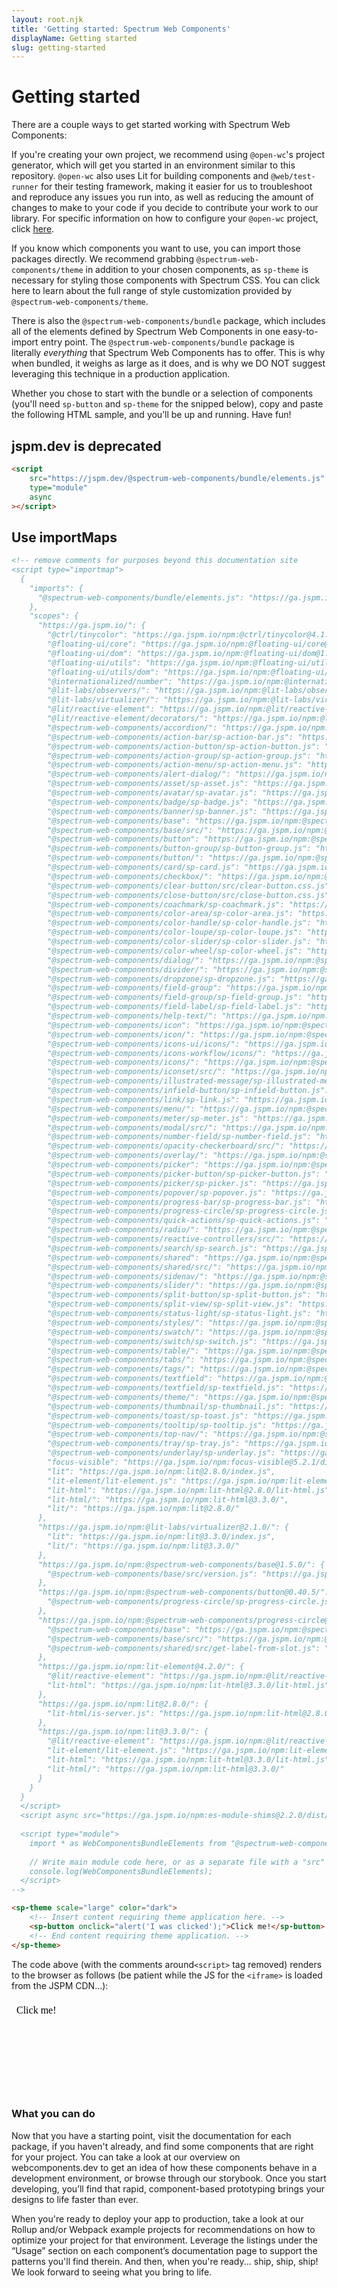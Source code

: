 ```yaml
---
layout: root.njk
title: 'Getting started: Spectrum Web Components'
displayName: Getting started
slug: getting-started
---
```


# Getting started

There are a couple ways to get started working with Spectrum Web Components:

If you're creating your own project, we recommend using `@open-wc`'s <sp-link target="_blank" href="https://open-wc.org/guides/developing-components/getting-started/">project generator</sp-link>, which will get you started in an environment similar to this repository. `@open-wc` also uses Lit for building components and `@web/test-runner` for their testing framework, making it easier for us to troubleshoot and reproduce any issues you run into, as well as reducing the amount of changes to make to your code if you decide to contribute your work to our library. For specific information on how to configure your `@open-wc` project, click [here](/guides/configuring-openwc).

If you know which components you want to use, you can import those packages directly. We recommend grabbing `@spectrum-web-components/theme` in addition to your chosen components, as `sp-theme` is necessary for styling those components with Spectrum CSS. <sp-link href="../tools/theme">You can click here to learn about the full range of style customization provided by `@spectrum-web-components/theme`.</sp-link>

There is also the `@spectrum-web-components/bundle` package, which includes all of the elements defined by Spectrum Web Components in one easy-to-import entry point. The `@spectrum-web-components/bundle` package is literally _everything_ that Spectrum Web Components has to offer. This is why when bundled, <sp-link target="_blank" href="https://bundlephobia.com/result?p=@spectrum-web-components/bundle">it weighs as large as it does</sp-link>, and is why we DO NOT suggest leveraging this technique in a production application.

Whether you chose to start with the bundle or a selection of components (you'll need `sp-button` and `sp-theme` for the snipped below), copy and paste the following HTML sample, and you’ll be up and running. Have fun!

## jspm.dev is deprecated

```html
<script
    src="https://jspm.dev/@spectrum-web-components/bundle/elements.js"
    type="module"
    async
></script>
```

## Use importMaps

```html
<!-- remove comments for purposes beyond this documentation site
<script type="importmap">
  {
    "imports": {
      "@spectrum-web-components/bundle/elements.js": "https://ga.jspm.io/npm:@spectrum-web-components/bundle@0.40.0/elements.js"
    },
    "scopes": {
      "https://ga.jspm.io/": {
        "@ctrl/tinycolor": "https://ga.jspm.io/npm:@ctrl/tinycolor@4.1.0/dist/module/public_api.js",
        "@floating-ui/core": "https://ga.jspm.io/npm:@floating-ui/core@1.6.9/dist/floating-ui.core.mjs",
        "@floating-ui/dom": "https://ga.jspm.io/npm:@floating-ui/dom@1.6.13/dist/floating-ui.dom.mjs",
        "@floating-ui/utils": "https://ga.jspm.io/npm:@floating-ui/utils@0.2.9/dist/floating-ui.utils.mjs",
        "@floating-ui/utils/dom": "https://ga.jspm.io/npm:@floating-ui/utils@0.2.9/dist/floating-ui.utils.dom.mjs",
        "@internationalized/number": "https://ga.jspm.io/npm:@internationalized/number@3.6.1/dist/import.mjs",
        "@lit-labs/observers/": "https://ga.jspm.io/npm:@lit-labs/observers@2.0.5/",
        "@lit-labs/virtualizer/": "https://ga.jspm.io/npm:@lit-labs/virtualizer@2.1.0/",
        "@lit/reactive-element": "https://ga.jspm.io/npm:@lit/reactive-element@1.6.3/reactive-element.js",
        "@lit/reactive-element/decorators/": "https://ga.jspm.io/npm:@lit/reactive-element@1.6.3/decorators/",
        "@spectrum-web-components/accordion/": "https://ga.jspm.io/npm:@spectrum-web-components/accordion@0.40.5/",
        "@spectrum-web-components/action-bar/sp-action-bar.js": "https://ga.jspm.io/npm:@spectrum-web-components/action-bar@0.40.5/sp-action-bar.js",
        "@spectrum-web-components/action-button/sp-action-button.js": "https://ga.jspm.io/npm:@spectrum-web-components/action-button@0.40.5/sp-action-button.js",
        "@spectrum-web-components/action-group/sp-action-group.js": "https://ga.jspm.io/npm:@spectrum-web-components/action-group@0.40.5/sp-action-group.js",
        "@spectrum-web-components/action-menu/sp-action-menu.js": "https://ga.jspm.io/npm:@spectrum-web-components/action-menu@0.40.5/sp-action-menu.js",
        "@spectrum-web-components/alert-dialog/": "https://ga.jspm.io/npm:@spectrum-web-components/alert-dialog@0.40.5/",
        "@spectrum-web-components/asset/sp-asset.js": "https://ga.jspm.io/npm:@spectrum-web-components/asset@0.40.5/sp-asset.js",
        "@spectrum-web-components/avatar/sp-avatar.js": "https://ga.jspm.io/npm:@spectrum-web-components/avatar@0.40.5/sp-avatar.js",
        "@spectrum-web-components/badge/sp-badge.js": "https://ga.jspm.io/npm:@spectrum-web-components/badge@0.40.5/sp-badge.js",
        "@spectrum-web-components/banner/sp-banner.js": "https://ga.jspm.io/npm:@spectrum-web-components/banner@0.40.5/sp-banner.js",
        "@spectrum-web-components/base": "https://ga.jspm.io/npm:@spectrum-web-components/base@0.40.5/src/index.js",
        "@spectrum-web-components/base/src/": "https://ga.jspm.io/npm:@spectrum-web-components/base@0.40.5/src/",
        "@spectrum-web-components/button": "https://ga.jspm.io/npm:@spectrum-web-components/button@0.40.5/src/index.js",
        "@spectrum-web-components/button-group/sp-button-group.js": "https://ga.jspm.io/npm:@spectrum-web-components/button-group@0.40.5/sp-button-group.js",
        "@spectrum-web-components/button/": "https://ga.jspm.io/npm:@spectrum-web-components/button@0.40.5/",
        "@spectrum-web-components/card/sp-card.js": "https://ga.jspm.io/npm:@spectrum-web-components/card@0.40.5/sp-card.js",
        "@spectrum-web-components/checkbox/": "https://ga.jspm.io/npm:@spectrum-web-components/checkbox@0.40.5/",
        "@spectrum-web-components/clear-button/src/clear-button.css.js": "https://ga.jspm.io/npm:@spectrum-web-components/clear-button@0.40.5/src/clear-button.css.js",
        "@spectrum-web-components/close-button/src/close-button.css.js": "https://ga.jspm.io/npm:@spectrum-web-components/close-button@0.40.5/src/close-button.css.js",
        "@spectrum-web-components/coachmark/sp-coachmark.js": "https://ga.jspm.io/npm:@spectrum-web-components/coachmark@0.40.5/sp-coachmark.js",
        "@spectrum-web-components/color-area/sp-color-area.js": "https://ga.jspm.io/npm:@spectrum-web-components/color-area@0.40.5/sp-color-area.js",
        "@spectrum-web-components/color-handle/sp-color-handle.js": "https://ga.jspm.io/npm:@spectrum-web-components/color-handle@0.40.5/sp-color-handle.js",
        "@spectrum-web-components/color-loupe/sp-color-loupe.js": "https://ga.jspm.io/npm:@spectrum-web-components/color-loupe@0.40.5/sp-color-loupe.js",
        "@spectrum-web-components/color-slider/sp-color-slider.js": "https://ga.jspm.io/npm:@spectrum-web-components/color-slider@0.40.5/sp-color-slider.js",
        "@spectrum-web-components/color-wheel/sp-color-wheel.js": "https://ga.jspm.io/npm:@spectrum-web-components/color-wheel@0.40.5/sp-color-wheel.js",
        "@spectrum-web-components/dialog/": "https://ga.jspm.io/npm:@spectrum-web-components/dialog@0.40.5/",
        "@spectrum-web-components/divider/": "https://ga.jspm.io/npm:@spectrum-web-components/divider@0.40.5/",
        "@spectrum-web-components/dropzone/sp-dropzone.js": "https://ga.jspm.io/npm:@spectrum-web-components/dropzone@0.40.5/sp-dropzone.js",
        "@spectrum-web-components/field-group": "https://ga.jspm.io/npm:@spectrum-web-components/field-group@0.40.5/src/index.js",
        "@spectrum-web-components/field-group/sp-field-group.js": "https://ga.jspm.io/npm:@spectrum-web-components/field-group@0.40.5/sp-field-group.js",
        "@spectrum-web-components/field-label/sp-field-label.js": "https://ga.jspm.io/npm:@spectrum-web-components/field-label@0.40.5/sp-field-label.js",
        "@spectrum-web-components/help-text/": "https://ga.jspm.io/npm:@spectrum-web-components/help-text@0.40.5/",
        "@spectrum-web-components/icon": "https://ga.jspm.io/npm:@spectrum-web-components/icon@0.40.5/src/index.js",
        "@spectrum-web-components/icon/": "https://ga.jspm.io/npm:@spectrum-web-components/icon@0.40.5/",
        "@spectrum-web-components/icons-ui/icons/": "https://ga.jspm.io/npm:@spectrum-web-components/icons-ui@0.40.5/icons/",
        "@spectrum-web-components/icons-workflow/icons/": "https://ga.jspm.io/npm:@spectrum-web-components/icons-workflow@0.40.5/icons/",
        "@spectrum-web-components/icons/": "https://ga.jspm.io/npm:@spectrum-web-components/icons@0.40.5/",
        "@spectrum-web-components/iconset/src/": "https://ga.jspm.io/npm:@spectrum-web-components/iconset@0.40.5/src/",
        "@spectrum-web-components/illustrated-message/sp-illustrated-message.js": "https://ga.jspm.io/npm:@spectrum-web-components/illustrated-message@0.40.5/sp-illustrated-message.js",
        "@spectrum-web-components/infield-button/sp-infield-button.js": "https://ga.jspm.io/npm:@spectrum-web-components/infield-button@0.40.5/sp-infield-button.js",
        "@spectrum-web-components/link/sp-link.js": "https://ga.jspm.io/npm:@spectrum-web-components/link@0.40.5/sp-link.js",
        "@spectrum-web-components/menu/": "https://ga.jspm.io/npm:@spectrum-web-components/menu@0.40.5/",
        "@spectrum-web-components/meter/sp-meter.js": "https://ga.jspm.io/npm:@spectrum-web-components/meter@0.40.5/sp-meter.js",
        "@spectrum-web-components/modal/src/": "https://ga.jspm.io/npm:@spectrum-web-components/modal@0.40.5/src/",
        "@spectrum-web-components/number-field/sp-number-field.js": "https://ga.jspm.io/npm:@spectrum-web-components/number-field@0.40.5/sp-number-field.js",
        "@spectrum-web-components/opacity-checkerboard/src/": "https://ga.jspm.io/npm:@spectrum-web-components/opacity-checkerboard@0.40.5/src/",
        "@spectrum-web-components/overlay/": "https://ga.jspm.io/npm:@spectrum-web-components/overlay@0.40.5/",
        "@spectrum-web-components/picker": "https://ga.jspm.io/npm:@spectrum-web-components/picker@0.40.5/src/index.js",
        "@spectrum-web-components/picker-button/sp-picker-button.js": "https://ga.jspm.io/npm:@spectrum-web-components/picker-button@0.40.5/sp-picker-button.js",
        "@spectrum-web-components/picker/sp-picker.js": "https://ga.jspm.io/npm:@spectrum-web-components/picker@0.40.5/sp-picker.js",
        "@spectrum-web-components/popover/sp-popover.js": "https://ga.jspm.io/npm:@spectrum-web-components/popover@0.40.5/sp-popover.js",
        "@spectrum-web-components/progress-bar/sp-progress-bar.js": "https://ga.jspm.io/npm:@spectrum-web-components/progress-bar@0.40.5/sp-progress-bar.js",
        "@spectrum-web-components/progress-circle/sp-progress-circle.js": "https://ga.jspm.io/npm:@spectrum-web-components/progress-circle@0.40.5/sp-progress-circle.js",
        "@spectrum-web-components/quick-actions/sp-quick-actions.js": "https://ga.jspm.io/npm:@spectrum-web-components/quick-actions@0.40.5/sp-quick-actions.js",
        "@spectrum-web-components/radio/": "https://ga.jspm.io/npm:@spectrum-web-components/radio@0.40.5/",
        "@spectrum-web-components/reactive-controllers/src/": "https://ga.jspm.io/npm:@spectrum-web-components/reactive-controllers@0.40.5/src/",
        "@spectrum-web-components/search/sp-search.js": "https://ga.jspm.io/npm:@spectrum-web-components/search@0.40.5/sp-search.js",
        "@spectrum-web-components/shared": "https://ga.jspm.io/npm:@spectrum-web-components/shared@0.40.5/src/index.js",
        "@spectrum-web-components/shared/src/": "https://ga.jspm.io/npm:@spectrum-web-components/shared@0.40.5/src/",
        "@spectrum-web-components/sidenav/": "https://ga.jspm.io/npm:@spectrum-web-components/sidenav@0.40.5/",
        "@spectrum-web-components/slider/": "https://ga.jspm.io/npm:@spectrum-web-components/slider@0.40.5/",
        "@spectrum-web-components/split-button/sp-split-button.js": "https://ga.jspm.io/npm:@spectrum-web-components/split-button@0.40.5/sp-split-button.js",
        "@spectrum-web-components/split-view/sp-split-view.js": "https://ga.jspm.io/npm:@spectrum-web-components/split-view@0.40.5/sp-split-view.js",
        "@spectrum-web-components/status-light/sp-status-light.js": "https://ga.jspm.io/npm:@spectrum-web-components/status-light@0.40.5/sp-status-light.js",
        "@spectrum-web-components/styles/": "https://ga.jspm.io/npm:@spectrum-web-components/styles@0.40.5/",
        "@spectrum-web-components/swatch/": "https://ga.jspm.io/npm:@spectrum-web-components/swatch@0.40.5/",
        "@spectrum-web-components/switch/sp-switch.js": "https://ga.jspm.io/npm:@spectrum-web-components/switch@0.40.5/sp-switch.js",
        "@spectrum-web-components/table/": "https://ga.jspm.io/npm:@spectrum-web-components/table@0.40.5/",
        "@spectrum-web-components/tabs/": "https://ga.jspm.io/npm:@spectrum-web-components/tabs@0.40.5/",
        "@spectrum-web-components/tags/": "https://ga.jspm.io/npm:@spectrum-web-components/tags@0.40.5/",
        "@spectrum-web-components/textfield": "https://ga.jspm.io/npm:@spectrum-web-components/textfield@0.40.5/src/index.js",
        "@spectrum-web-components/textfield/sp-textfield.js": "https://ga.jspm.io/npm:@spectrum-web-components/textfield@0.40.5/sp-textfield.js",
        "@spectrum-web-components/theme/": "https://ga.jspm.io/npm:@spectrum-web-components/theme@0.40.5/",
        "@spectrum-web-components/thumbnail/sp-thumbnail.js": "https://ga.jspm.io/npm:@spectrum-web-components/thumbnail@0.40.5/sp-thumbnail.js",
        "@spectrum-web-components/toast/sp-toast.js": "https://ga.jspm.io/npm:@spectrum-web-components/toast@0.40.5/sp-toast.js",
        "@spectrum-web-components/tooltip/sp-tooltip.js": "https://ga.jspm.io/npm:@spectrum-web-components/tooltip@0.40.5/sp-tooltip.js",
        "@spectrum-web-components/top-nav/": "https://ga.jspm.io/npm:@spectrum-web-components/top-nav@0.40.5/",
        "@spectrum-web-components/tray/sp-tray.js": "https://ga.jspm.io/npm:@spectrum-web-components/tray@0.40.5/sp-tray.js",
        "@spectrum-web-components/underlay/sp-underlay.js": "https://ga.jspm.io/npm:@spectrum-web-components/underlay@0.40.5/sp-underlay.js",
        "focus-visible": "https://ga.jspm.io/npm:focus-visible@5.2.1/dist/focus-visible.js",
        "lit": "https://ga.jspm.io/npm:lit@2.8.0/index.js",
        "lit-element/lit-element.js": "https://ga.jspm.io/npm:lit-element@3.3.3/lit-element.js",
        "lit-html": "https://ga.jspm.io/npm:lit-html@2.8.0/lit-html.js",
        "lit-html/": "https://ga.jspm.io/npm:lit-html@3.3.0/",
        "lit/": "https://ga.jspm.io/npm:lit@2.8.0/"
      },
      "https://ga.jspm.io/npm:@lit-labs/virtualizer@2.1.0/": {
        "lit": "https://ga.jspm.io/npm:lit@3.3.0/index.js",
        "lit/": "https://ga.jspm.io/npm:lit@3.3.0/"
      },
      "https://ga.jspm.io/npm:@spectrum-web-components/base@1.5.0/": {
        "@spectrum-web-components/base/src/version.js": "https://ga.jspm.io/npm:@spectrum-web-components/base@1.5.0/src/version.js"
      },
      "https://ga.jspm.io/npm:@spectrum-web-components/button@0.40.5/": {
        "@spectrum-web-components/progress-circle/sp-progress-circle.js": "https://ga.jspm.io/npm:@spectrum-web-components/progress-circle@1.5.0/sp-progress-circle.js"
      },
      "https://ga.jspm.io/npm:@spectrum-web-components/progress-circle@1.5.0/": {
        "@spectrum-web-components/base": "https://ga.jspm.io/npm:@spectrum-web-components/base@1.5.0/src/index.js",
        "@spectrum-web-components/base/src/": "https://ga.jspm.io/npm:@spectrum-web-components/base@1.5.0/src/",
        "@spectrum-web-components/shared/src/get-label-from-slot.js": "https://ga.jspm.io/npm:@spectrum-web-components/shared@1.5.0/src/get-label-from-slot.js"
      },
      "https://ga.jspm.io/npm:lit-element@4.2.0/": {
        "@lit/reactive-element": "https://ga.jspm.io/npm:@lit/reactive-element@2.1.0/reactive-element.js",
        "lit-html": "https://ga.jspm.io/npm:lit-html@3.3.0/lit-html.js"
      },
      "https://ga.jspm.io/npm:lit@2.8.0/": {
        "lit-html/is-server.js": "https://ga.jspm.io/npm:lit-html@2.8.0/is-server.js"
      },
      "https://ga.jspm.io/npm:lit@3.3.0/": {
        "@lit/reactive-element": "https://ga.jspm.io/npm:@lit/reactive-element@2.1.0/reactive-element.js",
        "lit-element/lit-element.js": "https://ga.jspm.io/npm:lit-element@4.2.0/lit-element.js",
        "lit-html": "https://ga.jspm.io/npm:lit-html@3.3.0/lit-html.js",
        "lit-html/": "https://ga.jspm.io/npm:lit-html@3.3.0/"
      }
    }
  }
  </script>
  <script async src="https://ga.jspm.io/npm:es-module-shims@2.2.0/dist/es-module-shims.js" crossorigin="anonymous"></script>
  
  <script type="module">
    import * as WebComponentsBundleElements from "@spectrum-web-components/bundle/elements.js";
  
    // Write main module code here, or as a separate file with a "src" attribute on the module script.
    console.log(WebComponentsBundleElements);
  </script>
-->

<sp-theme scale="large" color="dark">
    <!-- Insert content requiring theme application here. -->
    <sp-button onclick="alert('I was clicked');">Click me!</sp-button>
    <!-- End content requiring theme application. -->
</sp-theme>
```

The code above (with the comments around`<script>` tag removed) renders to the browser as follows (be patient while the JS for the `<iframe>` is loaded from the JSPM CDN...):

<style>iframe { width: 100%; border: none; background: var(--spectrum-gray-75); border-radius: 6px; }</style>

<iframe src="data:text/html;base64,PHNjcmlwdCBzcmM9Imh0dHBzOi8vanNwbS5kZXYvQHNwZWN0cnVtLXdlYi1jb21wb25lbnRzL2J1bmRsZS9lbGVtZW50cy5qcyIgdHlwZT0ibW9kdWxlIj48L3NjcmlwdD4NCg0KPHNwLXRoZW1lIHNjYWxlPSJsYXJnZSIgY29sb3I9ImRhcmsiPg0KICAgPHNwLWJ1dHRvbiBvbmNsaWNrPSJhbGVydCgnSSB3YXMgY2xpY2tlZCcpOyI+Q2xpY2sgbWUhPC9zcC1idXR0b24+DQo8L3NwLXRoZW1lPg=="></iframe>

### What you can do

Now that you have a starting point, visit the documentation for each package, if you haven't already, and find some components that are right for your project. You can take a look at our overview on <sp-link href="https://webcomponents.dev/workspace/adobe?collection=spectrum-web-components">webcomponents.dev</sp-link> to get an idea of how these components behave in a development environment, or browse through our <sp-link href="https://opensource.adobe.com/spectrum-web-components/storybook/" target="_blank">storybook</sp-link>. Once you start developing, you’ll find that rapid, component-based prototyping brings your designs to life faster than ever.

When you're ready to deploy your app to production, take a look at our <sp-link href="https://github.com/adobe/spectrum-web-components/tree/main/projects/example-project-rollup" target="_blank">Rollup</sp-link> and/or <sp-link href="https://github.com/adobe/spectrum-web-components/tree/main/projects/example-project-webpack" target="_blank">Webpack</sp-link> example projects for recommendations on how to optimize your project for that environment. Leverage the listings under the “Usage” section on each component’s documentation page to support the patterns you'll find therein. And then, when you're ready... ship, ship, ship! We look forward to seeing what you bring to life.
